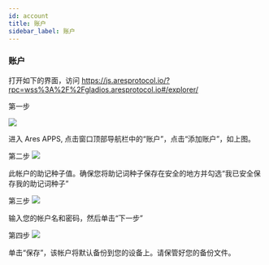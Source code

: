 ```yaml
---
id: account
title: 账户
sidebar_label: 账户
---
```


### 账户

打开如下的界面，访问 https://js.aresprotocol.io/?rpc=wss%3A%2F%2Fgladios.aresprotocol.io#/explorer/

第一步

![](assets/build/44.png)


进入 Ares APPS, 点击窗口顶部导航栏中的“账户”，点击“添加账户”，如上图。


第二步
![](assets/build/45.png)

此帐户的助记种子值。确保您将助记词种子保存在安全的地方并勾选“我已安全保存我的助记词种子”

第三步
![](assets/build/46.png)

输入您的帐户名和密码，然后单击“下一步”

第四步
![](assets/build/47.png)

单击“保存”，该帐户将默认备份到您的设备上。请保管好您的备份文件。
